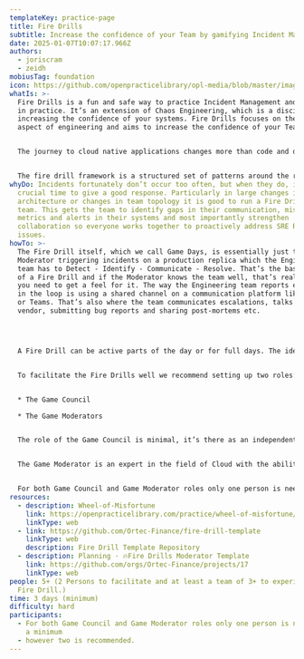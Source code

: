 ```yaml
---
templateKey: practice-page
title: Fire Drills
subtitle: Increase the confidence of your Team by gamifying Incident Management.
date: 2025-01-07T10:07:17.966Z
authors:
  - joriscram
  - zeidh
mobiusTag: foundation
icon: https://github.com/openpracticelibrary/opl-media/blob/master/images/Needs%20an%20Image.png?raw=true
whatIs: >-
  Fire Drills is a fun and safe way to practice Incident Management and Response
  in practice. It’s an extension of Chaos Engineering, which is a discipline for
  increasing the confidence of your systems. Fire Drills focuses on the People
  aspect of engineering and aims to increase the confidence of your Team. 


  The journey to cloud native applications changes more than code and deployments. It also transforms an organization’s roles and processes. A Fire drill consists of incident simulations arranged like a quest game, to help their teams adapt and to unite the whole business around successfully build and run software on the cloud. 


  The fire drill framework is a structured set of patterns around the rulebook,  role-play, and game setup. Fire drills immerse teams in simulated incidents in real-world environments. They teach teams to Detect, Identify, Communicate, and Resolve a variety of scenarios, building the skills they need to keep services running on cloud platforms as the standard deployment target. Game moderators assess players’ actions, skills, and collaboration in technical and non-technical incidents where it is professionally and psychologically safe to fail.
whyDo: Incidents fortunately don’t occur too often, but when they do, it’s a
  crucial time to give a good response. Particularly in large changes in product
  architecture or changes in team topology it is good to run a Fire Drill with a
  team. This gets the team to identify gaps in their communication, missing
  metrics and alerts in their systems and most importantly strengthen
  collaboration so everyone works together to proactively address SRE Related
  issues.
howTo: >-
  The Fire Drill itself, which we call Game Days, is essentially just the Game
  Moderator triggering incidents on a production replica which the Engineering
  team has to Detect - Identify - Communicate - Resolve. That’s the basic loop
  of a Fire Drill and if the Moderator knows the team well, that’s really all
  you need to get a feel for it. The way the Engineering team reports each phase
  in the loop is using a shared channel on a communication platform like Slack
  or Teams. That’s also where the team communicates escalations, talks to the
  vendor, submitting bug reports and sharing post-mortems etc.




  A Fire Drill can be active parts of the day or for full days. The idea is for the Players to experience an incident in the most realistic manner possible. It is therefore encouraged to just schedule the Fire Drills for a few days and have the scenarios run at some moments within the day. A recommended guideline is 1 Day per Player.  


  To facilitate the Fire Drills well we recommend setting up two roles: 


  * The Game Council 

  * The Game Moderators 


  The role of the Game Council is minimal, it’s there as an independent party to govern so that the Product Owner’s wishes align with the Scenarios that will be executed during the Fire Drill.  


  The Game Moderator is an expert in the field of Cloud with the ability and creativity to make and execute Scenarios. It is recommended that the Game Moderator also has Didactic skills to handle the aftermath and communication with the Players.


  For both Game Council and Game Moderator roles only one person is needed at a minimum, however two is recommended.
resources:
  - description: Wheel-of-Misfortune
    link: https://openpracticelibrary.com/practice/wheel-of-misfortune/
    linkType: web
  - link: https://github.com/Ortec-Finance/fire-drill-template
    linkType: web
    description: Fire Drill Template Repository
  - description: Planning · 🔥Fire Drills Moderator Template
    link: https://github.com/orgs/Ortec-Finance/projects/17
    linkType: web
people: 5+ (2 Persons to facilitate and at least a team of 3+ to experience the
  Fire Drill.)
time: 3 days (minimum)
difficulty: hard
participants:
  - For both Game Council and Game Moderator roles only one person is needed at
    a minimum
  - however two is recommended.
---
```

